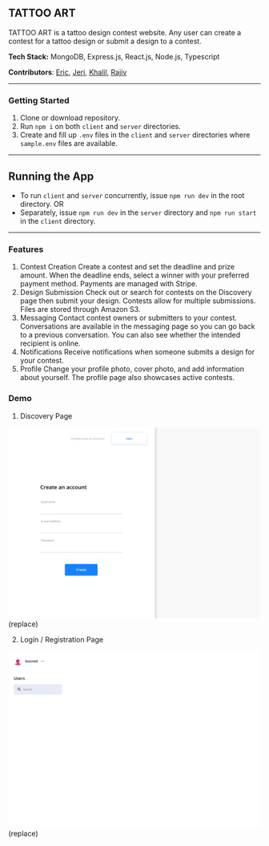 ## TATTOO ART

TATTOO ART is a tattoo design contest website. Any user can create a contest for a tattoo design or submit a design to a contest.

**Tech Stack:** MongoDB, Express.js, React.js, Node.js, Typescript

**Contributors**: [Eric](https://github.com/eric-silva-61), [Jeri](https://github.com/jerixmx), [Khalil](https://github.com/yliu298), [Rajiv](https://github.com/rajivtitus)

---

### Getting Started

1. Clone or download repository.
2. Run `npm i` on both `client` and `server` directories.
3. Create and fill up `.env` files in the `client` and `server` directories where `sample.env` files are available.

---

## Running the App

- To run `client` and `server` concurrently, issue `npm run dev` in the root directory.
  OR
- Separately, issue `npm run dev` in the `server` directory and `npm run start` in the `client` directory.

---

### Features

1. Contest Creation
   Create a contest and set the deadline and prize amount. When the deadline ends, select a winner with your preferred payment method.
   Payments are managed with Stripe.
2. Design Submission
   Check out or search for contests on the Discovery page then submit your design. Contests allow for multiple submissions.
   Files are stored through Amazon S3.
3. Messaging
   Contact contest owners or submitters to your contest. Conversations are available in the messaging page so you can go back to a previous conversation. You can also see whether the intended recipient is online.
4. Notifications
   Receive notifications when someone submits a design for your contest.
5. Profile
   Change your profile photo, cover photo, and add information about yourself. The profile page also showcases active contests.

### Demo

1. Discovery Page

![Signup Demo](demo/images/signup.png)(replace)

2. Login / Registration Page

![Dashboard](demo/images/dashboard.png)(replace)
